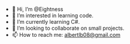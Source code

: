 - 👋 Hi, I’m @Eightness
- 👀 I’m interested in learning code.
- 🌱 I’m currently learning C#.
- 💞️ I’m looking to collaborate on small projects.
- 📫 How to reach me: albertlb08@gmail.com

<!---
Eightness/Eightness is a ✨ special ✨ repository because its `README.md` (this file) appears on your GitHub profile.
You can click the Preview link to take a look at your changes.
--->
